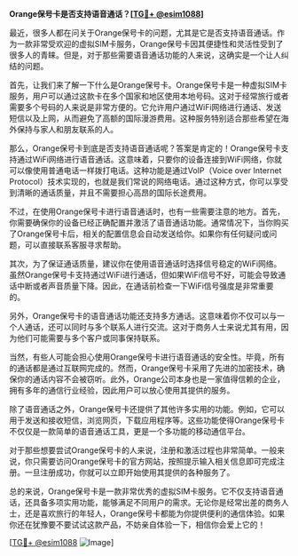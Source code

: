**Orange保号卡是否支持语音通话？[[TG💪+ @esim1088](https://t.me/s/esim1088)]**

最近，很多人都在问关于Orange保号卡的问题，尤其是它是否支持语音通话。作为一款非常受欢迎的虚拟SIM卡服务，Orange保号卡因其便捷性和灵活性受到了很多人的青睐。但是，对于那些需要语音通话功能的人来说，这确实是一个让人纠结的问题。

首先，让我们来了解一下什么是Orange保号卡。Orange保号卡是一种虚拟SIM卡服务，用户可以通过这款卡在多个国家和地区使用本地号码。这对于经常旅行或者需要多个号码的人来说是非常方便的。它允许用户通过WiFi网络进行通话、发送短信以及上网，从而避免了高额的国际漫游费用。这种服务特别适合那些希望在海外保持与家人和朋友联系的人。

那么，Orange保号卡到底是否支持语音通话呢？答案是肯定的！Orange保号卡支持通过WiFi网络进行语音通话。这意味着，只要你的设备连接到WiFi网络，你就可以像使用普通电话一样拨打电话。这种功能是通过VoIP（Voice over Internet Protocol）技术实现的，也就是我们常说的网络电话。通过这种方式，你可以享受到清晰的通话质量，并且不需要担心高昂的国际长途费用。

不过，在使用Orange保号卡进行语音通话时，也有一些需要注意的地方。首先，你需要确保你的设备已经正确配置并激活了语音通话功能。通常情况下，当你购买了Orange保号卡后，相关的配置信息会自动发送给你。如果你有任何疑问或问题，可以直接联系客服寻求帮助。

其次，为了保证通话质量，建议你在使用语音通话时选择信号稳定的WiFi网络。虽然Orange保号卡支持通过WiFi进行通话，但如果WiFi信号不好，可能会导致通话中断或者声音质量下降。因此，在通话前检查一下WiFi信号强度是非常重要的。

另外，Orange保号卡的语音通话功能还支持多方通话。这意味着你不仅可以与一个人通话，还可以同时与多个联系人进行交流。这对于商务人士来说尤其有用，因为他们可能需要与多个客户或同事保持联系。

当然，有些人可能会担心使用Orange保号卡进行语音通话的安全性。毕竟，所有的通话都是通过互联网完成的。然而，Orange保号卡采用了先进的加密技术，确保你的通话内容不会被窃听。此外，Orange公司本身也是一家值得信赖的企业，拥有多年的通信行业经验，因此用户可以放心使用其提供的服务。

除了语音通话之外，Orange保号卡还提供了其他许多实用的功能。例如，它可以用于发送和接收短信，浏览网页，下载应用程序等。这些功能使得Orange保号卡不仅仅是一款简单的语音通话工具，更是一个多功能的移动通信平台。

对于那些想要尝试Orange保号卡的人来说，注册和激活过程也非常简单。一般来说，你只需要访问Orange保号卡的官方网站，按照提示输入相关信息即可完成注册。一旦注册成功，你就可以立即开始使用其提供的各种服务了。

总的来说，Orange保号卡是一款非常优秀的虚拟SIM卡服务。它不仅支持语音通话，还具备多项实用功能，能够满足不同用户的需求。无论你是经常出差的商务人士，还是喜欢旅行的年轻人，Orange保号卡都能为你提供便利的通信体验。如果你还在犹豫要不要试试这款产品，不妨亲自体验一下，相信你会爱上它的！

[[TG💪+ @esim1088](https://t.me/s/esim1088) ![Image](https://i.postimg.cc/4NQfJmqS/Snipaste-2025-05-13-00-14-12.png)]